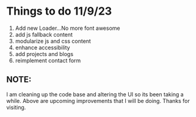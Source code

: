 <h1> Things to do 11/9/23</h1>

<ol> 
    <li>  
        Add new Loader...No more font awesome
    </li>
    <li>
        add js fallback content
     </li>
    <li>
        modularize js and css content
    </li>
    <li> 
            enhance accessibility
    </li>
    <li>  
        add projects and blogs
    </li>
    <li>  
        reimplement contact form
    </li>
 </ol>

 <h2> NOTE:</h2>
 <p> I am cleaning up the code base and altering the UI so its been taking a while. Above are upcoming improvements that I will be doing. Thanks for visiting.</p>
